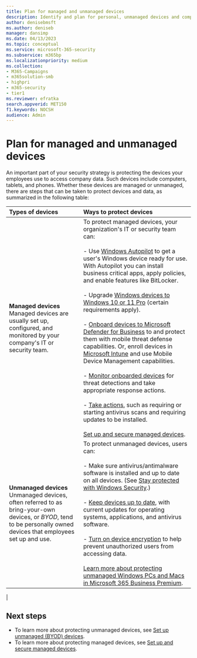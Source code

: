 ```yaml
---
title: Plan for managed and unmanaged devices            
description: Identify and plan for personal, unmanaged devices and company-owned devices. Learn how to secure them.            
author: denisebmsft
ms.author: deniseb
manager: dansimp 
ms.date: 04/13/2023
ms.topic: conceptual
ms.service: microsoft-365-security
ms.subservice: m365bp
ms.localizationpriority: medium 
ms.collection: 
- M365-Campaigns
- m365solution-smb
- highpri
- m365-security
- tier1
ms.reviewer: efratka
search.appverid: MET150
f1.keywords: NOCSH 
audience: Admin
---
```


# Plan for managed and unmanaged devices

An important part of your security strategy is protecting the devices your employees use to access company data. Such devices include computers, tablets, and phones. Whether these devices are managed or unmanaged, there are steps that can be taken to protect devices and data, as summarized in the following table:

| Types of devices | Ways to protect devices |
|:---|:---|
| **Managed devices**<br/>Managed devices are usually set up, configured, and monitored by your company's IT or security team. | To protect managed devices, your organization's IT or security team can: <br/><br/>- Use [Windows Autopilot](/mem/autopilot/windows-autopilot) to get a user's Windows device ready for use. With Autopilot you can install business critical apps, apply policies, and enable features like BitLocker. <br/><br/>- Upgrade [Windows devices to Windows 10 or 11 Pro](m365bp-upgrade-windows-10-pro.md) (certain requirements apply).  <br/><br/>- [Onboard devices to Microsoft Defender for Business](m365bp-onboard-devices-mdb.md) to and protect them with mobile threat defense capabilities. Or, enroll devices in [Microsoft Intune](/mem/intune/fundamentals/what-is-intune) and use Mobile Device Management capabilities.<br/><br/>- [Monitor onboarded devices](m365bp-device-states) for threat detections and take appropriate response actions. <br/><br/>- [Take actions](m365bp-review-threats-take-action.md), such as requiring or starting antivirus scans and requiring updates to be installed.<br/><br/>[Set up and secure managed devices](m365bp-protect-devices.md). |
| **Unmanaged devices** <br/>Unmanaged devices, often referred to as bring-your-own devices, or *BYOD*, tend to be personally owned devices that employees set up and use. | To protect unmanaged devices, users can:<br/><br/>- Make sure antivirus/antimalware software is installed and up to date on all devices. (See [Stay protected with Windows Security](https://support.microsoft.com/en-us/windows/stay-protected-with-windows-security-2ae0363d-0ada-c064-8b56-6a39afb6a963).)<br/><br/>- [Keep devices up to date](https://support.microsoft.com/en-us/windows/keep-your-pc-up-to-date-de79813c-7919-5fed-080f-0871c7bd9bde), with current updates for operating systems, applications, and antivirus software.<br/><br/>- [Turn on device encryption](https://support.microsoft.com/en-us/windows/device-encryption-in-windows-ad5dcf4b-dbe0-2331-228f-7925c2a3012d) to help prevent unauthorized users from accessing data. <br/><br/>[Learn more about protecting unmanaged Windows PCs and Macs in Microsoft 365 Business Premium](m365bp-protect-pcs-macs.md).
 |

## Next steps

- To learn more about protecting unmanaged devices, see [Set up unmanaged (BYOD) devices](m365bp-devices-overview.md).
- To learn more about protecting managed devices, see [Set up and secure managed devices](m365bp-protect-devices.md).
